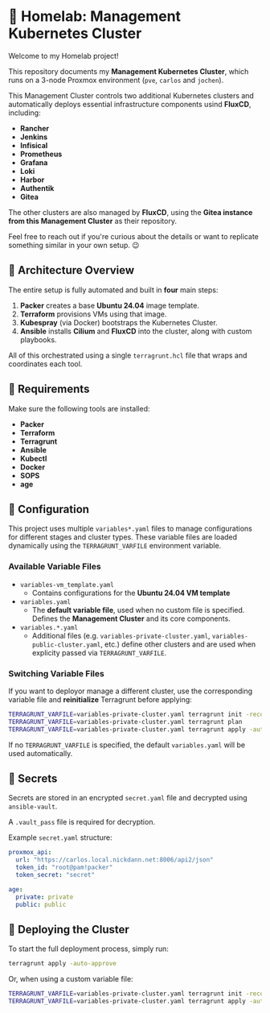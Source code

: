 # 🏡 Homelab: Management Kubernetes Cluster
Welcome to my Homelab project!

This repository documents my **Management Kubernetes Cluster**, which runs on a 3-node Proxmox environment (`pve`, `carlos` and `jochen`).

This Management Cluster controls two additional Kubernetes clusters and automatically deploys essential infrastructure components usind **FluxCD**, including:
- **Rancher**
- **Jenkins**
- **Infisical**
- **Prometheus**
- **Grafana**
- **Loki**
- **Harbor**
- **Authentik**
- **Gitea**

The other clusters are also managed by **FluxCD**, using the **Gitea instance from this Management Cluster** as their repository. 

Feel free to reach out if you're curious about the details or want to replicate something similar in your own setup. 😉

## 🧱 Architecture Overview
The entire setup is fully automated and built in **four** main steps:
1. **Packer** creates a base **Ubuntu 24.04** image template.
2. **Terraform** provisions VMs using that image.
3. **Kubespray** (via Docker) bootstraps the Kubernetes Cluster.
4. **Ansible** installs **Cilium** and **FluxCD** into the cluster, along with custom playbooks.

All of this orchestrated using a single `terragrunt.hcl` file that wraps and coordinates each tool.

## 🧰 Requirements
Make sure the following tools are installed:
- **Packer**
- **Terraform**
- **Terragrunt**
- **Ansible**
- **Kubectl**
- **Docker**
- **SOPS**
- **age**

## 🧩 Configuration
This project uses multiple `variables*.yaml` files to manage configurations for different stages and cluster types. These variable files are loaded dynamically using the `TERRAGRUNT_VARFILE` environment variable.

### Available Variable Files
- `variables-vm_template.yaml` 
  - Contains configurations for the **Ubuntu 24.04 VM template**
- `variables.yaml`
  - The **default variable file**, used when no custom file is specified. Defines the **Management Cluster** and its core components.
- `variables.*.yaml`
  - Additional files (e.g. `variables-private-cluster.yaml`, `variables-public-cluster.yaml`, etc.) define other clusters and are used when explicity passed via `TERRAGRUNT_VARFILE`.

### Switching Variable Files
If you want to deployor manage a different cluster, use the corresponding variable file and **reinitialize** Terragrunt before applying:
```bash
TERRAGRUNT_VARFILE=variables-private-cluster.yaml terragrunt init -reconfigure
TERRAGRUNT_VARFILE=variables-private-cluster.yaml terragrunt plan
TERRAGRUNT_VARFILE=variables-private-cluster.yaml terragrunt apply -auto-approve
```
If no `TERRAGRUNT_VARFILE` is specified, the default `variables.yaml` will be used automatically.

## 🔐 Secrets
Secrets are stored in an encrypted `secret.yaml` file and decrypted using `ansible-vault`.

A `.vault_pass` file is required for decryption.

Example `secret.yaml` structure:
```yaml
proxmox_api:
  url: "https://carlos.local.nickdann.net:8006/api2/json"
  token_id: "root@pam!packer"
  token_secret: "secret"

age:
  private: private
  public: public
```

## 🚀 Deploying the Cluster
To start the full deployment process, simply run:
```bash
terragrunt apply -auto-approve
```
Or, when using a custom variable file:
```bash
TERRAGRUNT_VARFILE=variables-private-cluster.yaml terragrunt init -reconfigure
TERRAGRUNT_VARFILE=variables-private-cluster.yaml terragrunt apply -auto-approve
```